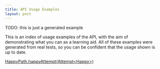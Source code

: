 ```yaml
---
title: API Usage Examples
layout: post
---
```

TODO: this is just a generated example

This is an index of usage examples of the API, with the aim of demonstrating what you can as a learning aid.
All of these examples were generated from real tests, so you can be confident that the usage shown is up to date.

[HappyPath.happyAttempt(Attempt&lt;Happy&gt;)](HappyPath.happyAttempt-Attempt-Happy--)